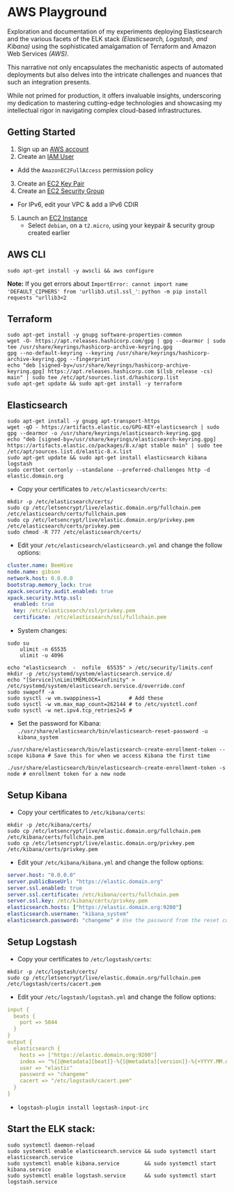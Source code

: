 # AWS Playground

Exploration and documentation of my experiments deploying Elasticsearch and the various facets of the ELK stack *(Elasticsearch, Logstash, and Kibana)* using the sophisticated amalgamation of Terraform and Amazon Web Services *(AWS)*.

This narrative not only encapsulates the mechanistic aspects of automated deployments but also delves into the intricate challenges and nuances that such an integration presents.

While not primed for production, it offers invaluable insights, underscoring my dedication to mastering cutting-edge technologies and showcasing my intellectual rigor in navigating complex cloud-based infrastructures.

## Getting Started
1. Sign up an [AWS account](https://aws.amazon.com/)
2. Create an [IAM User](https://docs.aws.amazon.com/IAM/latest/UserGuide/id_users_create.html)
  - Add the `AmazonEC2FullAccess` permission policy
3. Create an [EC2 Key Pair](https://docs.aws.amazon.com/AWSEC2/latest/UserGuide/ec2-key-pairs.html)
4. Create an [EC2 Security Group](https://docs.aws.amazon.com/AWSEC2/latest/UserGuide/ec2-security-groups.html)
  - For IPv6, edit your VPC & add a IPv6 CDIR 
5. Launch an [EC2 Instance](https://docs.aws.amazon.com/AWSEC2/latest/UserGuide/EC2_GetStarted.html)
    - Select `debian`, on a `t2.micro`, using your keypair & security group created earlier

## AWS CLI
```shell
sudo apt-get install -y awscli && aws configure
```

**Note:** If you get errors about `ImportError: cannot import name 'DEFAULT_CIPHERS' from 'urllib3.util.ssl_'`: `python -m pip install requests "urllib3<2`

## Terraform
```shell
sudo apt-get install -y gnupg software-properties-common
wget -O- https://apt.releases.hashicorp.com/gpg | gpg --dearmor | sudo tee /usr/share/keyrings/hashicorp-archive-keyring.gpg
gpg --no-default-keyring --keyring /usr/share/keyrings/hashicorp-archive-keyring.gpg --fingerprint
echo "deb [signed-by=/usr/share/keyrings/hashicorp-archive-keyring.gpg] https://apt.releases.hashicorp.com $(lsb_release -cs) main" | sudo tee /etc/apt/sources.list.d/hashicorp.list
sudo apt-get update && sudo apt-get install -y terraform
```

## Elasticsearch
```shell
sudo apt-get install -y gnupg apt-transport-https
wget -qO - https://artifacts.elastic.co/GPG-KEY-elasticsearch | sudo gpg --dearmor -o /usr/share/keyrings/elasticsearch-keyring.gpg
echo "deb [signed-by=/usr/share/keyrings/elasticsearch-keyring.gpg] https://artifacts.elastic.co/packages/8.x/apt stable main" | sudo tee /etc/apt/sources.list.d/elastic-8.x.list
sudo apt-get update && sudo apt-get install elasticsearch kibana logstash
sudo certbot certonly --standalone --preferred-challenges http -d elastic.domain.org
```

* Copy your certificates to `/etc/elasticsearch/certs`:
```shell
mkdir -p /etc/elasticsearch/certs/
sudo cp /etc/letsencrypt/live/elastic.domain.org/fullchain.pem /etc/elasticsearch/certs/fullchain.pem
sudo cp /etc/letsencrypt/live/elastic.domain.org/privkey.pem   /etc/elasticsearch/certs/privkey.pem
sudo chmod -R 777 /etc/elasticsearch/certs/
```

* Edit your `/etc/elasticsearch/elasticsearch.yml` and change the follow options:
```yaml
cluster.name: BeeHive
node.name: gibson
network.host: 0.0.0.0    
bootstrap.memory_lock: true
xpack.security.audit.enabled: true
xpack.security.http.ssl:
  enabled: true
  key: /etc/elasticsearch/ssl/privkey.pem
  certificate: /etc/elasticsearch/ssl/fullchain.pem
```

* System changes:
```shell
sudo su  
	ulimit -n 65535
	ulimit -u 4096

echo "elasticsearch  -  nofile  65535" > /etc/security/limits.conf
mkdir -p /etc/systemd/system/elasticsearch.service.d/
echo "[Service]\nLimitMEMLOCK=infinity" > /etc/systemd/system/elasticsearch.service.d/override.conf
sudo swapoff -a
sudo sysctl -w vm.swappiness=1         # Add these
sudo sysctl -w vm.max_map_count=262144 # to /etc/systctl.conf
sudo sysctl -w net.ipv4.tcp_retries2=5 # 
```

* Set the password for Kibana:
`./usr/share/elasticsearch/bin/elasticsearch-reset-password -u kibana_system`

`./usr/share/elasticsearch/bin/elasticsearch-create-enrollment-token --scope kibana # Save this for when we access Kibana the first time`

`./usr/share/elasticsearch/bin/elasticsearch-create-enrollment-token -s node # enrollment token for a new node`

## Setup Kibana
* Copy your certificates to `/etc/kibana/certs`:
```shell
mkdir -p /etc/kibana/certs/
sudo cp /etc/letsencrypt/live/elastic.domain.org/fullchain.pem /etc/kibana/certs/fullchain.pem
sudo cp /etc/letsencrypt/live/elastic.domain.org/privkey.pem   /etc/kibana/certs/privkey.pem
```

* Edit your `/etc/kibana/kibana.yml` and change the follow options:
```yaml
server.host: "0.0.0.0"
server.publicBaseUrl: "https://elastic.domain.org"
server.ssl.enabled: true 
server.ssl.certificate: /etc/kibana/certs/fullchain.pem
server.ssl.key: /etc/kibana/certs/privkey.pem
elasticsearch.hosts: ["https://elastic.domain.org:9200"]
elasticsearch.username: "kibana_system"
elasticsearch.password: "changeme" # Use the password from the reset command we did earlier
```

## Setup Logstash
* Copy your certificates to `/etc/logstash/certs`:
```shell
mkdir -p /etc/logstash/certs/
sudo cp /etc/letsencrypt/live/elastic.domain.org/fullchain.pem /etc/logstash/certs/cacert.pem
```

* Edit your `/etc/logstash/logstash.yml` and change the follow options:
```yaml
input {
  beats {
    port => 5044
  }
}
output {
  elasticsearch {
    hosts => ["https://elastic.domain.org:9200"]
    index => "%{[@metadata][beat]}-%{[@metadata][version]}-%{+YYYY.MM.dd}"
    user => "elastic"
    password => "changeme"
    cacert => "/etc/logstash/cacert.pem"
  }
}
```

* `logstash-plugin install logstash-input-irc`

## Start the ELK stack:
```shell
sudo systemctl daemon-reload
sudo systemctl enable elasticsearch.service && sudo systemctl start elasticsearch.service
sudo systemctl enable kibana.service        && sudo systemctl start kibana.service
sudo systemctl enable logstash.service      && sudo systemctl start logstash.service
```